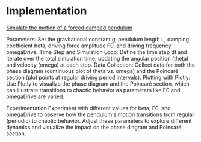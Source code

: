 # Implementation

[Simulate the motion of a forced damped pendulum](https://mg-2025p03.github.io/physics/Physics/1%20Mechanics/pPendulum.html)

Parameters: Set the gravitational constant g, pendulum length L, damping coefficient beta, driving force amplitude F0, and driving frequency omegaDrive.
Time Step and Simulation Loop: Define the time step dt and iterate over the total simulation time, updating the angular position (theta) and velocity (omega) at each step.
Data Collection: Collect data for both the phase diagram (continuous plot of theta vs. omega) and the Poincaré section (plot points at regular driving period intervals).
Plotting with Plotly: Use Plotly to visualize the phase diagram and the Poincaré section, which can illustrate transitions to chaotic behavior as parameters like F0 and omegaDrive are varied.

Experimentation
Experiment with different values for beta, F0, and omegaDrive to observe how the pendulum's motion transitions from regular (periodic) to chaotic behavior. Adjust these parameters to explore different dynamics and visualize the impact on the phase diagram and Poincaré section.
